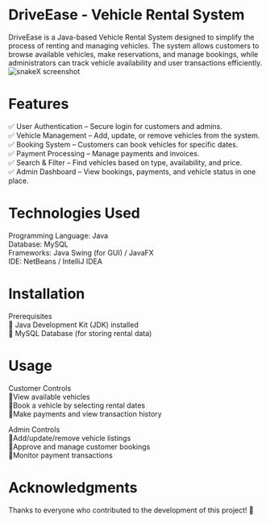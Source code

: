 # DriveEase - Vehicle Rental System
DriveEase is a Java-based Vehicle Rental System designed to simplify the process of renting and managing vehicles. The system allows customers to browse available vehicles, make reservations, and manage bookings, while administrators can track vehicle availability and user transactions efficiently.
![snakeX screenshot](images/ss1.png)
# Features
✅ User Authentication – Secure login for customers and admins.    
✅ Vehicle Management – Add, update, or remove vehicles from the system.                                       
✅ Booking System – Customers can book vehicles for specific dates.                                                          
✅ Payment Processing – Manage payments and invoices.                                                         
✅ Search & Filter – Find vehicles based on type, availability, and price.                                     
✅ Admin Dashboard – View bookings, payments, and vehicle status in one place.          
# Technologies Used
Programming Language: Java                                                                                                                     
Database: MySQL                                                                                                                    
Frameworks: Java Swing (for GUI) / JavaFX                                                                                  
IDE: NetBeans / IntelliJ IDEA
# Installation
Prerequisites                                                                                                                            
🔹 Java Development Kit (JDK) installed                                                                                          
🔹 MySQL Database (for storing rental data)
# Usage
Customer Controls                                                                                                                             
🔹View available vehicles                                                                                                                   
🔹Book a vehicle by selecting rental dates                                                                                                     
🔹Make payments and view transaction history

Admin Controls                                                                                                                             
🔹Add/update/remove vehicle listings                                                                                                    
🔹Approve and manage customer bookings                                                                                                                
🔹Monitor payment transactions
# Acknowledgments
Thanks to everyone who contributed to the development of this project! 🎉
